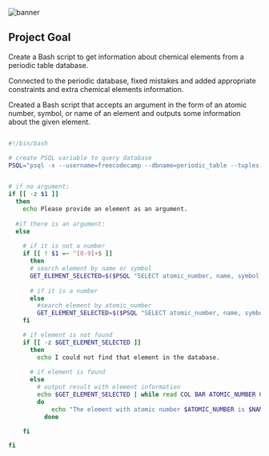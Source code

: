 ![banner](https://github.com/z-bj/Periodic-table-database/blob/master/Banner-Periodic-Table-Database.jpg)


## Project Goal

Create a Bash script to get information about chemical elements from a periodic table database.

Connected to the periodic database, fixed mistakes and added appropriate constraints and extra chemical elements information.

Created a Bash script that accepts an argument in the form of an atomic number, symbol, or name of an element and outputs some information about the given element.

``` bash

#!/bin/bash

# create PSQL variable to query database
PSQL="psql -x --username=freecodecamp --dbname=periodic_table --tuples-only -c"


# if no argument:
if [[ -z $1 ]]
  then
    echo Please provide an element as an argument.
  
  #if there is an argument:
  else 
    
    # if it is not a number 
    if [[ ! $1 =~ ^[0-9]+$ ]]
      then
      # search element by name or symbol
      GET_ELEMENT_SELECTED=$($PSQL "SELECT atomic_number, name, symbol, type, atomic_mass, melting_point_celsius, boiling_point_celsius FROM elements INNER JOIN properties USING(atomic_number) INNER JOIN types USING(type_id) WHERE symbol ILIKE '$1' OR name ILIKE '$1'")
      
      # if it is a number
      else
        #search element by atomic_number
        GET_ELEMENT_SELECTED=$($PSQL "SELECT atomic_number, name, symbol, type, atomic_mass, melting_point_celsius, boiling_point_celsius FROM elements INNER JOIN properties USING(atomic_number)INNER JOIN types USING(type_id) WHERE atomic_number=$1")
    fi

    # if element is not found
    if [[ -z $GET_ELEMENT_SELECTED ]]
      then
        echo I could not find that element in the database.
      
      # if element is found
      else
        # output result with element information
        echo $GET_ELEMENT_SELECTED | while read COL BAR ATOMIC_NUMBER COL BAR NAME COL BAR SYMBOL COL BAR TYPE COL BAR ATOMIC_MASS COL BAR MELTING_POINT COL BAR BOILING_POINT
        do
            echo "The element with atomic number $ATOMIC_NUMBER is $NAME ($SYMBOL). It's a $TYPE, with a mass of $ATOMIC_MASS amu. $NAME has a melting point of $MELTING_POINT celsius and a boiling point of $BOILING_POINT celsius."
          done

    fi

fi
```
